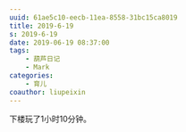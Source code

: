```yaml
---
uuid: 61ae5c10-eecb-11ea-8558-31bc15ca8019
title: 2019-6-19
s: 2019-6-19
date: 2019-06-19 08:37:00
tags:
	- 葫芦日记
	- Mark
categories:
	- 育儿
coauthor: liupeixin
---
```


下楼玩了1小时10分钟。
